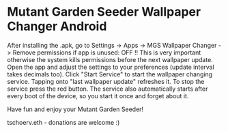 # Mutant Garden Seeder Wallpaper Changer Android

After installing the .apk, go to Settings -> Apps -> MGS Wallpaper Changer -> Remove permissions if app is unused: OFF !!
This is very important otherwise the system kills permissions before the next wallpaper update.
Open the app and adjust the settings to your preferences (update interval takes decimals too).
Click "Start Service" to start the wallpaper changing service.
Tapping onto "last wallpaper update" refreshes it.
To stop the service press the red button.
The service also automatically starts after every boot of the device, so you start it once and forget about it.

Have fun and enjoy your Mutant Garden Seeder!

tschoerv.eth - donations are welcome :)
